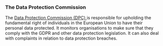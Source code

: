 ###  The Data Protection Commission

The [ Data Protection Commission (DPC) ](https://www.dataprotection.ie/) is
responsible for upholding the fundamental right of individuals in the European
Union to have their personal data protected. It monitors organisations to make
sure that they comply with the GDPR and other data protection legislation. It
can also deal with complaints in relation to data protection breaches.

